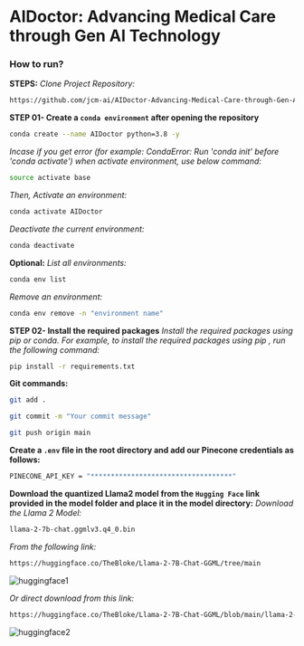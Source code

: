 # AIDoctor: Advancing Medical Care through Gen AI Technology

### How to run?

**STEPS:**
*Clone Project Repository:*
```Bash
https://github.com/jcm-ai/AIDoctor-Advancing-Medical-Care-through-Gen-AI-Technology.git
```

**STEP 01- Create a `conda environment` after opening the repository**
```Bash
conda create --name AIDoctor python=3.8 -y
```
*Incase if you get error (for example: CondaError: Run 'conda init' before 'conda activate') when activate environment, use below command:*
```Bash
source activate base
```
*Then, Activate an environment:*
```Bash
conda activate AIDoctor
```
*Deactivate the current environment:*
```Bash
conda deactivate
```
**Optional:**
*List all environments:*
```Bash
conda env list
```
*Remove an environment:*
```Bash
conda env remove -n "environment name"
```

**STEP 02- Install the required packages**
*Install the required packages using pip or conda. For example, to install the required packages using pip , run the following command:*
```Bash
pip install -r requirements.txt
```
**Git commands:**
```Bash
git add .
```
```Bash
git commit -m "Your commit message"
```
```Bash
git push origin main
```
**Create a `.env` file in the root directory and add our Pinecone credentials as follows:**
```Bash
PINECONE_API_KEY = "***********************************"
```

**Download the quantized Llama2 model from the `Hugging Face` link provided in the model folder and place it in the model directory:**
*Download the Llama 2 Model:*
```Bash
llama-2-7b-chat.ggmlv3.q4_0.bin
```
*From the following link:*
```Bash
https://huggingface.co/TheBloke/Llama-2-7B-Chat-GGML/tree/main
```

![huggingface1](https://github.com/user-attachments/assets/7a7924d0-d792-4aea-89cf-e38d32f6e447)


*Or direct download from this link:*
```Bash
https://huggingface.co/TheBloke/Llama-2-7B-Chat-GGML/blob/main/llama-2-7b-chat.ggmlv3.q4_0.bin
```

![huggingface2](https://github.com/user-attachments/assets/bbe60d2e-c2ed-4c07-b437-27c82b7f2da9)


